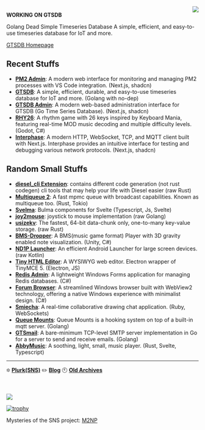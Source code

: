 <img align="right" src="https://github-readme-stats.vercel.app/api?username=abbychau&show_icons=true&hide_title=true" />



**WORKING ON GTSDB**

Golang Dead Simple Timeseries Database
A simple, efficient, and easy-to-use timeseries database for IoT and more.

[GTSDB Homepage](https://gtsdb.abby.md/)


## Recent Stuffs

- **[PM2 Admin](https://github.com/abbychau/pm2-admin)**: A modern web interface for monitoring and managing PM2 processes with VS Code integration. (Next.js, shadcn)
- **[GTSDB](https://gtsdb.abby.md/)**: A simple, efficient, durable, and easy-to-use timeseries database for IoT and more. (Golang with no-dep)
- **[GTSDB Admin](https://github.com/abbychau/gtsdb-admin)**: A modern web-based administration interface for GTSDB (Go Time Series Database). (Next.js, shadcn)
- **[RHY26](https://abbychau.itch.io/rhy26)**: A rhythm game with 26 keys inspired by Keyboard Mania, featuring real-time MOD music decoding and multiple difficulty levels. (Godot, C#)
- **[Interphase](https://github.com/abbychau/interphase)**: A modern HTTP, WebSocket, TCP, and MQTT client built with Next.js. Interphase provides an intuitive interface for testing and debugging various network protocols. (Next.js, shadcn)



## Random Small Stuffs

- **[diesel_cli Extension](https://github.com/abbychau/diesel_cli_ext)**: contains different code generation (not rust codegen) cli tools that may help your life with Diesel easier (raw Rust)
- **[Multiqueue 2](https://github.com/abbychau/multiqueue2)**: A fast mpmc queue with broadcast capabilities. Known as multiqueue too. (Rust, Tokio)
- **[Svelma](https://github.com/c0bra/svelma)**: Bulma components for Svelte (Typescript, Js, Svelte)
- **[joy2mouse](https://github.com/abbychau/joy2mouse)**: joystick to mouse implementation (raw Golang)
- **[usizekv](https://github.com/abbychau/usize-kv)**: The fastest, 64-bit data-chunk only, one-to-many key-value storage. (raw Rust)
- **[BMS-Dropper](https://github.com/abbychau/BMS-Dropper)**: A BMS(music game format) Player with 3D gravity enabled note visualization. (Unity, C#)
- **[ND1P Launcher](https://github.com/abbychau/No-Drawer-One-Page-Launcher)**: An efficient Android Launcher for large screen devices. (raw Kotlin)
- **[Tiny HTML Editor](https://github.com/abbychau/tiny-html-editor)**: A WYSIWYG web editor. Electron wrapper of TinyMCE 5. (Electron, JS)
- **[Redis Admin](https://github.com/abbychau/RedisAdmin)**: A lightweight Windows Forms application for managing Redis databases. (C#)
- **[Forum Browser](https://github.com/abbychau/ForumBrowser)**: A streamlined Windows browser built with WebView2 technology, offering a native Windows experience with minimalist design. (C#)
- **[Smiecha](https://github.com/abbychau/smiecha)**: A real-time collaborative drawing chat application. (Ruby, WebSockets)
- **[Queue Mounts](https://github.com/abbychau/queue-mounts)**: Queue Mounts is a hooking system on top of a built-in mqtt server. (Golang)
- **[GTSmail](https://github.com/abbychau/gtsmail)**: A bare-minimum TCP-level SMTP server implementation in Go for a server to send and receive emails. (Golang)
- **[AbbyMusic](https://github.com/abbychau/AbbyMusic)**: A soothing, light, small, music player.  (Rust, Svelte, Typescript)


---
🔯	**[Plurk(SNS)](https://www.plurk.com/abbychau)**
✏️	**[Blog](https://abby.md)**
🕙 **[Old Archives](https://blog.abby.md/_meta/index.htm)**


<br />
<br />

<img src="https://images.plurk.com/lfYRPZ8iITn4jrENDmF66.jpg" />

[![trophy](https://github-profile-trophy.vercel.app/?username=ryo-ma)](https://github.com/ryo-ma/github-profile-trophy)


Mysteries of the SNS project:
[M2NP](https://github.com/m2np-Development-Group/m2npapp)


